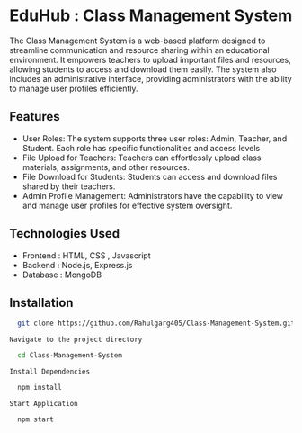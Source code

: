 
# EduHub : Class Management System

The Class Management System is a web-based platform designed to streamline communication and resource sharing within an educational environment. It empowers teachers to upload important files and resources, allowing students to access and download them easily. The system also includes an administrative interface, providing administrators with the ability to manage user profiles efficiently.


## Features

- User Roles: The system supports three user roles: Admin, Teacher, and Student. Each role has specific functionalities and access levels
- File Upload for Teachers: Teachers can effortlessly upload class materials, assignments, and other resources.
- File Download for Students: Students can access and download files shared by their teachers.
- Admin Profile Management: Administrators have the capability to view and manage user profiles for effective system oversight.


## Technologies Used

- Frontend : HTML, CSS , Javascript
- Backend : Node.js, Express.js
- Database : MongoDB


## Installation


```bash
  git clone https://github.com/Rahulgarg405/Class-Management-System.git 
```
    Navigate to the project directory
```bash
  cd Class-Management-System
```
    Install Dependencies
```bash
  npm install
``` 
    Start Application
```bash
  npm start
```
